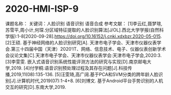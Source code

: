 # 2020-HMI-ISP-9
课题名称：
关键词：人脸识别 语音识别 语音合成
参考文献：
[1]李云红,聂梦瑄,苏雪平,周小计,何琛.分区域特征提取的人脸识别算法[J/OL].西北大学学报(自然科学版):1-8[2020-09-28].https://doi.org/10.16152/j.cnki.xdxbzr.2020-05-015.
[2]王硕. 基于神经网络的人脸识别研究[A]. 天津市电子学会、天津市仪器仪表学会.第三十四届中国（天津）2020’IT、网络、信息技术、电子、仪器仪表创新学术会议论文集[C].天津市电子学会、天津市仪器仪表学会:天津市电子学会,2020:3.
[3]李雯雯. 嵌入式语音识别系统性能评测方法的研究与实现[D].南京邮电大学,2019.
[4]付学桐.语音识别预处理过程及其存在问题[J].科技传播,2019,11(08):135-136.
[5]汪雯琦,高广阔.基于PCA和SVM分类的跨年龄人脸识别[J].计算机时代,2019(07):1-4+8.
[6]刘博文. 基于Android平台手势识别的人机交互的研究[D].东南大学,2019.
